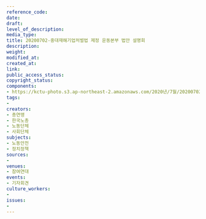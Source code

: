```yaml
---
reference_code: 
date: 
draft: 
level_of_description: 
media_type: 
title: 20200702-중대재해기업처벌법 제정 운동본부 법안 설명회
description: 
weight: 
modified_at: 
created_at: 
link: 
public_access_status: 
copyright_status: 
components:
- https://kctu-photo.s3.ap-northeast-2.amazonaws.com/2020년/7월/20200702-중대재해기업처벌법+제정+운동본부+법안+설명회/_CTU1805.jpg
tags:
- 
creators:
- 총연맹
- 한국노총
- 노동단체
- 사회단체
subjects:
- 노동안전
- 정치정책
sources:
- 
venues:
- 참여연대
events:
- 기자회견
culture_workers:
- 
issues:
- 
---
```

